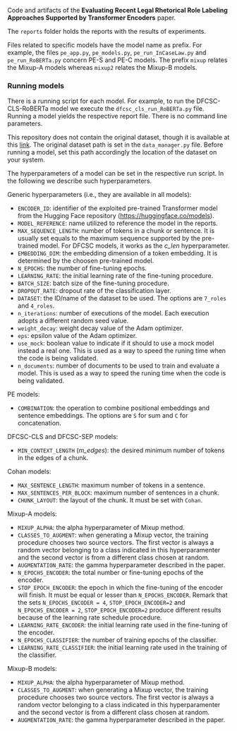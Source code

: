 Code and artifacts of the **Evaluating Recent Legal Rhetorical Role Labeling Approaches Supported by Transformer Encoders** paper.

The `reports` folder holds the reports with the results of experiments.

Files related to specific models have the model name as prefix. For example, the files `pe_app.py`, `pe_models.py`, `pe_run_InCaseLaw.py` and `pe_run_RoBERTa.py` concern PE-S and PE-C models. The prefix `mixup` relates the Mixup-A models whereas `mixup2` relates the Mixup-B models.

### Running models

There is a running script for each model. For example, to run the DFCSC-CLS-RoBERTa model we execute the `dfcsc_cls_run_RoBERTa.py` file. Running a model yields the respective report file. There is no command line parameters.

This repository does not contain the original dataset, though it is available at this [link](https://github.com/Exploration-Lab/Rhetorical-Roles). The original dataset path is set in the `data_manager.py` file. Before running a model, set this path accordingly the location of the dataset on your system.

The hyperparameters of a model can be set in the respective run script. In the following we describe such hyperparameters.

Generic hyperparameters (i.e., they are available in all models):
- `ENCODER_ID`: identifier of the exploited pre-trained Transformer model from the Hugging Face repository (https://huggingface.co/models).
- `MODEL_REFERENCE`: name utilized to reference the model in the reports.
- `MAX_SEQUENCE_LENGTH`: number of tokens in a chunk or sentence. It is usually set equals to the maximum sequence supported by the pre-trained model. For DFCSC models, it works as the *c_len* hyperparameter.
- `EMBEDDING_DIM`: the embedding dimension of a token embedding. It is determined by the choosen pre-trained model.
- `N_EPOCHS`: the number of fine-tuning epochs.
- `LEARNING_RATE`: the initial learning rate of the fine-tuning procedure.
- `BATCH_SIZE`: batch size of the fine-tuning procedure.
- `DROPOUT_RATE`: dropout rate of the classification layer.
- `DATASET`: the ID/name of the dataset to be used. The options are `7_roles` and `4_roles`.
- `n_iterations`: number of executions of the model. Each execution adopts a different random seed value.
- `weight_decay`: weight decay value of the Adam optimizer.
- `eps`: epsilon value of the Adam optimizer.
- `use_mock`: boolean value to indicate if it should to use a mock model instead a real one. This is used as a way to speed the runing time when the code is being validated.
- `n_documents`: number of documents to be used to train and evaluate a model. This is used as a way to speed the runing time when the code is being validated.

PE models:
- `COMBINATION`: the operation to combine positional embeddings and sentence embeddings. The options are `S` for sum and `C` for concatenation.

DFCSC-CLS and DFCSC-SEP models:
- `MIN_CONTEXT_LENGTH` (*m_edges*): the desired minimum number of tokens in the edges of a chunk.

Cohan models:
- `MAX_SENTENCE_LENGTH`: maximum number of tokens in a sentence.
- `MAX_SENTENCES_PER_BLOCK`: maximum number of sentences in a chunk.
- `CHUNK_LAYOUT`: the layout of the chunk. It must be set with `Cohan`.

Mixup-A models:
- `MIXUP_ALPHA`: the alpha hyperparameter of Mixup method.
- `CLASSES_TO_AUGMENT`: when generating a Mixup vector, the training procedure chooses two source vectors. The first vector is always a random vector belonging to a class indicated in this hyperparamenter and the second vector is from a different class chosen at random.
- `AUGMENTATION_RATE`: the gamma hyperparameter described in the paper.
- `N_EPOCHS_ENCODER`: the total number or fine-tuning epochs of the encoder.
- `STOP_EPOCH_ENCODER`: the epoch in which the fine-tuning of the encoder will finish. It must be equal or lesser than `N_EPOCHS_ENCODER`. Remark that the sets `N_EPOCHS_ENCODER = 4`, `STOP_EPOCH_ENCODER=2` and `N_EPOCHS_ENCODER = 2`, `STOP_EPOCH_ENCODER=2` produce different results because of the learning rate schedule procedure.
- `LEARNING_RATE_ENCODER`: the initial learning rate used in the fine-tuning of the encoder.
- `N_EPOCHS_CLASSIFIER`: the number of training epochs of the classifier.
- `LEARNING_RATE_CLASSIFIER`: the initial learning rate used in the training of the classifier.

Mixup-B models:
- `MIXUP_ALPHA`: the alpha hyperparameter of Mixup method.
- `CLASSES_TO_AUGMENT`: when generating a Mixup vector, the training procedure chooses two source vectors. The first vector is always a random vector belonging to a class indicated in this hyperparamenter and the second vector is from a different class chosen at random.
- `AUGMENTATION_RATE`: the gamma hyperparameter described in the paper.
